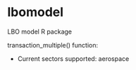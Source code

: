 # lbomodel
LBO model R package 

transaction_multiple() function: 
* Current sectors supported: aerospace
